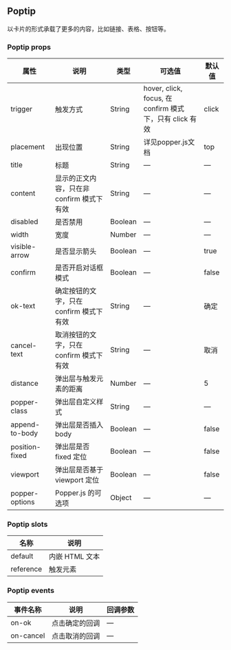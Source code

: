 ## Poptip

以卡片的形式承载了更多的内容，比如链接、表格、按钮等。

### Poptip props

属性 | 说明 | 类型 | 可选值 | 默认值
--- | --- | --- | --- | ---
trigger | 触发方式 | String | hover, click, focus, 在 confirm 模式下，只有 click 有效 | click
placement | 出现位置 | String | 详见popper.js文档 | top
title | 标题 | String | — | —
content | 显示的正文内容，只在非 confirm 模式下有效 | String | — | —
disabled | 是否禁用 | Boolean | — | —
width | 宽度 | Number | — | —
visible-arrow | 是否显示箭头 | Boolean | — | true
confirm | 是否开启对话框模式 | Boolean | — | false
ok-text | 确定按钮的文字，只在 confirm 模式下有效 | String | — | 确定
cancel-text | 取消按钮的文字，只在 confirm 模式下有效 | String | — | 取消
distance | 弹出层与触发元素的距离 | Number | — | 5
popper-class | 弹出层自定义样式 | String | — | —
append-to-body | 弹出层是否插入 body | Boolean | — | false
position-fixed | 弹出层是否 fixed 定位 | Boolean | — | false
viewport | 弹出层是否基于 viewport 定位 | Boolean | — | false
popper-options | Popper.js 的可选项 | Object | — | —

### Poptip slots

名称 | 说明
--- | ---
default | 内嵌 HTML 文本
reference | 触发元素

### Poptip events

事件名称 | 说明 | 回调参数
--- | --- | ---
on-ok | 点击确定的回调 | —
on-cancel | 点击取消的回调 | —